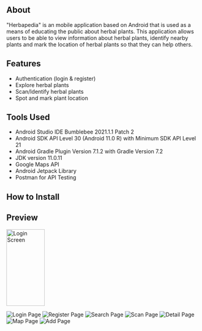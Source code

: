 ## About
"Herbapedia" is an mobile application based on Android that is used as a means of educating the public about herbal plants. This application allows users to be able to view information about herbal plants, identify nearby plants and mark the location of herbal plants so that they can help others.

## Features
- Authentication (login & register)
- Explore herbal plants
- Scan/Identify herbal plants
- Spot and mark plant location

## Tools Used
- Android Studio IDE Bumblebee 2021.1.1 Patch 2
- Android SDK API Level 30 (Android 11.0 R) with Minimum SDK API Level 21
- Android Gradle Plugin Version 7.1.2 with Gradle Version 7.2
- JDK version 11.0.11
- Google Maps API
- Android Jetpack Library
- Postman for API Testing

## How to Install

## Preview

<img src="https://github.com/herbapedia/android-application/blob/main/preview/login.jpg" alt="Login Screen" width="100" height="200" />


![Login Page](preview/login.jpg)
![Register Page](preview/register.jpg)
![Search Page](preview/search.jpg)
![Scan Page](preview/scan.jpg)
![Detail Page](preview/detail.jpg)
![Map Page](preview/map.jpg)
![Add Page](preview/add.jpg)
